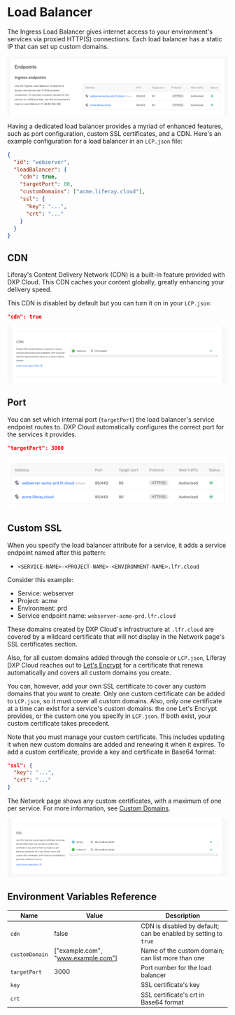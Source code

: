 # Load Balancer

The Ingress Load Balancer gives internet access to your environment's services 
via proxied HTTP(S) connections. Each load balancer has a static IP that can set 
up custom domains. 

![Figure 1: You can configure your environment's load balancer with a custom domain.](./load-balancer/images/01.png)

Having a dedicated load balancer provides a myriad of enhanced features, such as 
port configuration, custom SSL certificates, and a CDN. Here's an example 
configuration for a load balancer in an `LCP.json` file: 

```json
{
  "id": "webserver",
  "loadBalancer": {
    "cdn": true,
    "targetPort": 80,
    "customDomains": ["acme.liferay.cloud"],
    "ssl": {
      "key": "...",
      "crt": "..."
    }
  }
}
```

## CDN

Liferay's Content Delivery Network (CDN) is a built-in feature provided with DXP 
Cloud. This CDN caches your content globally, greatly enhancing your delivery 
speed. 

This CDN is disabled by default but you can turn it on in your `LCP.json`: 

```json
"cdn": true
```

![Figure 2: The CDN's status is visible on the Network page.](./load-balancer/images/02.png)

## Port

You can set which internal port (`targetPort`) the load balancer's service 
endpoint routes to. DXP Cloud automatically configures the correct port for the 
services it provides. 

```json
"targetPort": 3000
```

![Figure 3: The load balancer shows your port configurations.](./load-balancer/images/03.png)

## Custom SSL

When you specify the load balancer attribute for a service, it adds a service 
endpoint named after this pattern: 

- `<SERVICE-NAME>-<PROJECT-NAME>-<ENVIRONMENT-NAME>.lfr.cloud`

Consider this example: 

- Service: webserver
- Project: acme
- Environment: prd
- Service endpoint name: `webserver-acme-prd.lfr.cloud`

These domains created by DXP Cloud's infrastructure at `.lfr.cloud` are covered 
by a wildcard certificate that will not display in the Network page's SSL 
certificates section. 

Also, for all custom domains added through the console or `LCP.json`, Liferay 
DXP Cloud reaches out to 
[Let's Encrypt](https://letsencrypt.org/) 
for a certificate that renews automatically and covers all custom domains you 
create. 

You can, however, add your own SSL certificate to cover any custom domains that 
you want to create. Only one custom certificate can be added to `LCP.json`, so 
it must cover all custom domains. Also, only one certificate at a time can exist 
for a service's custom domains: the one Let's Encrypt provides, or the custom 
one you specify in `LCP.json`. If both exist, your custom certificate takes 
precedent. 

Note that you must manage your custom certificate. This includes updating it 
when new custom domains are added and renewing it when it expires. To add a 
custom certificate, provide a key and certificate in Base64 format: 

```json
"ssl": {
  "key": "...",
  "crt": "..."
}
```

The Network page shows any custom certificates, with a maximum of one per 
service. For more information, see 
[Custom Domains](./custom-domains.md). 

![Figure 4: DXP Cloud shows the status of SSL certificates that cover custom domains.](./load-balancer/images/04.png)

## Environment Variables Reference

| Name | Value | Description |
| --- | --- | --- |
| `cdn` | false | CDN is disabled by default; can be enabled by setting to `true` |
| `customDomain` | ["example.com", "www.example.com"] | Name of the custom domain; can list more than one |
| `targetPort` | 3000 | Port number for the load balancer |
| `key` | | SSL certificate's key  |
| `crt` | | SSL certificate's crt in Base64 format |

